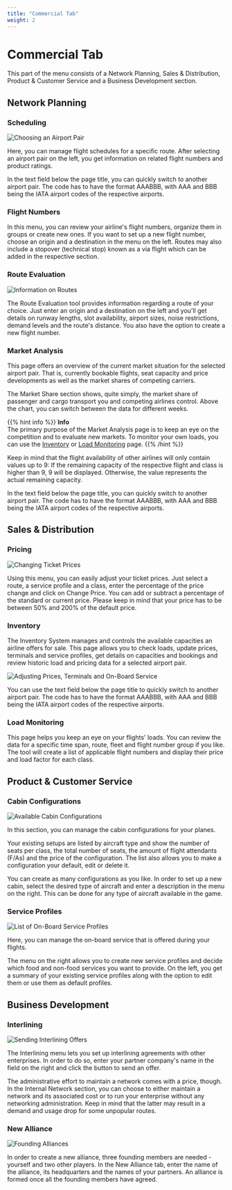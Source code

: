 ```yaml
---
title: "Commercial Tab"
weight: 2
---
```


# Commercial Tab

This part of the menu consists of a Network Planning, Sales & Distribution, Product & Customer Service and a Business Development section.

## Network Planning

### Scheduling

![Choosing an Airport Pair](scheduling_02.png "Choosing an Airport Pair")

Here, you can manage flight schedules for a specific route. After selecting an airport pair on the left, you get information on related flight numbers and product ratings.

In the text field below the page title, you can quickly switch to another airport pair. The code has to have the format AAABBB, with AAA and BBB being the IATA airport codes of the respective airports.

### Flight Numbers

In this menu, you can review your airline's flight numbers, organize them in groups or create new ones. If you want to set up a new flight number, choose an origin and a destination in the menu on the left. Routes may also include a stopover (technical stop) known as a via flight which can be added in the respective section.

### Route Evaluation

![Information on Routes](route_01.png "Information on Routes")

The Route Evaluation tool provides information regarding a route of your choice. Just enter an origin and a destination on the left and you'll get details on runway lengths, slot availability, airport sizes, noise restrictions, demand levels and the route's distance. You also have the option to create a new flight number.

### Market Analysis

This page offers an overview of the current market situation for the selected airport pair. That is, currently bookable flights, seat capacity and price developments as well as the market shares of competing carriers. 

The Market Share section shows, quite simply, the market share of passenger and cargo transport you and competing airlines control. Above the chart, you can switch between the data for different weeks.

{{% hint info %}}
**Info**  
The primary purpose of the Market Analysis page is to keep an eye on the competition and to evaluate new markets. To monitor your own loads, you can use the [Inventory](#inventory) or [Load Monitoring](#load-monitoring) page.
{{% /hint %}}

Keep in mind that the flight availability of other airlines will only contain values up to 9: If the remaining capacity of the respective flight and class is higher than 9, 9 will be displayed. Otherwise, the value represents the actual remaining capacity.

In the text field below the page title, you can quickly switch to another airport pair. The code has to have the format AAABBB, with AAA and BBB being the IATA airport codes of the respective airports.

## Sales & Distribution

### Pricing

![Changing Ticket Prices](pricing_01.png "Changing Ticket Prices")

Using this menu, you can easily adjust your ticket prices. Just select a route, a service profile and a class, enter the percentage of the price change and click on Change Price. You can add or subtract a percentage of the standard or current price. Please keep in mind that your price has to be between 50% and 200% of the default price.

### Inventory

The Inventory System manages and controls the available capacities an airline offers for sale. This page allows you to check loads, update prices, terminals and service profiles, get details on capacities and bookings and review historic load and pricing data for a selected airport pair.

![Adjusting Prices, Terminals and On-Board Service](inventory_01.png "Adjusting Prices, Terminals and On-Board Service")

You can use the text field below the page title to quickly switch to another airport pair. The code has to have the format AAABBB, with AAA and BBB being the IATA airport codes of the respective airports.

### Load Monitoring

This page helps you keep an eye on your flights' loads. You can review the data for a specific time span, route, fleet and flight number group if you like. The tool will create a list of applicable flight numbers and display their price and load factor for each class.

## Product & Customer Service

### Cabin Configurations

![Available Cabin Configurations](cabin_02.png "Available Cabin Configurations")

In this section, you can manage the cabin configurations for your planes.

Your existing setups are listed by aircraft type and show the number of seats per class, the total number of seats, the amount of flight attendants (F/As) and the price of the configuration. The list also allows you to make a configuration your default, edit or delete it.

You can create as many configurations as you like. In order to set up a new cabin, select the desired type of aircraft and enter a description in the menu on the right. This can be done for any type of aircraft available in the game.

### Service Profiles

![List of On-Board Service Profiles](service_02.png "List of On-Board Service Profiles")

Here, you can manage the on-board service that is offered during your flights.

The menu on the right allows you to create new service profiles and decide which food and non-food services you want to provide. On the left, you get a summary of your existing service profiles along with the option to edit them or use them as default profiles.

## Business Development

### Interlining

![Sending Interlining Offers](interlining_01.png "Sending Interlining Offers")

The Interlining menu lets you set up interlining agreements with other enterprises. In order to do so, enter your partner company's name in the field on the right and click the button to send an offer.

The administrative effort to maintain a network comes with a price, though. In the Internal Network section, you can choose to either maintain a network and its associated cost or to run your enterprise without any networking administration. Keep in mind that the latter may result in a demand and usage drop for some unpopular routes.

### New Alliance

![Founding Alliances](alliance_01.png "Founding Alliances")

In order to create a new alliance, three founding members are needed - yourself and two other players. In the New Alliance tab, enter the name of the alliance, its headquarters and the names of your partners. An alliance is formed once all the founding members have agreed.
